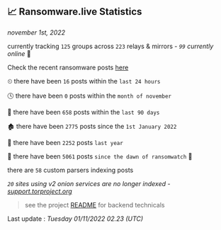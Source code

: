 
## 📈 Ransomware.live Statistics
_november 1st, 2022_

currently tracking `125` groups across `223` relays & mirrors - _`99` currently online_ 📡

Check the recent ransomware posts [here](https://www.ransomware.live/#/recentposts)


⏲ there have been `16` posts within the `last 24 hours`

🕓 there have been `0` posts within the `month of november`

📅 there have been `658` posts within the `last 90 days`

🏚 there have been `2775` posts since the `1st January 2022`

🚀 there have been `2252` posts `last year`

🦕 there have been `5061` posts `since the dawn of ransomwatch` 🐣

there are `58` custom parsers indexing posts

_`20` sites using v2 onion services are no longer indexed - [support.torproject.org](https://support.torproject.org/onionservices/v2-deprecation/)_

> see the project [README](https://github.com/jmousqueton/ransomwatch#readme) for backend technicals



Last update : _Tuesday 01/11/2022 02.23 (UTC)_

